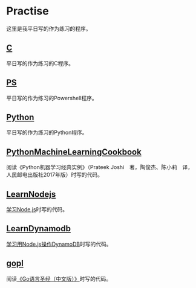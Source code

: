 # Practise

这里是我平日写的作为练习的程序。


## [C](C)

平日写的作为练习的C程序。

## [PS](PS)

平日写的作为练习的Powershell程序。


## [Python](Python)

平日写的作为练习的Python程序。


## [PythonMachineLearningCookbook](PythonMachineLearningCookbook)

阅读《Python机器学习经典实例》（Prateek Joshi　著，陶俊杰、陈小莉　译，人民邮电出版社2017年版）时写的代码。


## [LearnNodejs](LearnNodejs)

[学习Node.js](http://www.runoob.com/nodejs/)时写的代码。


## [LearnDynamodb](LearnDynamodb)

[学习用Node.js操作DynamoDB](https://docs.aws.amazon.com/zh_cn/amazondynamodb/latest/developerguide/GettingStarted.NodeJs.html)时写的代码。

## [gopl](gopl)

阅读[《Go语言圣经（中文版）》](https://books.studygolang.com/gopl-zh/)时写的代码。
